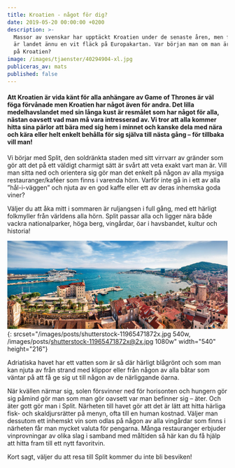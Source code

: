 ```yaml
---
title: Kroatien - något för dig?
date: 2019-05-20 00:00:00 +0200
description: >-
  Massor av svenskar har upptäckt Kroatien under de senaste åren, men för många
  är landet ännu en vit fläck på Europakartan. Var början man om man är nyfiken
  på Kroatien?
image: /images/tjaenster/40294904-xl.jpg
publiceras_av: mats
published: false
---
```


#### Att Kroatien &auml;r vida k&auml;nt f&ouml;r alla anh&auml;ngare av Game of Thrones &auml;r v&auml;l f&ouml;ga f&ouml;rv&aring;nade men Kroatien har n&aring;got &auml;ven f&ouml;r andra. Det lilla medelhavslandet med sin l&aring;nga kust &auml;r resm&aring;let som har n&aring;got f&ouml;r alla, n&auml;stan oavsett vad man m&aring; vara intresserad av. Vi tror att alla kommer hitta sina p&auml;rlor att b&auml;ra med sig hem i minnet och kanske dela med n&auml;ra och k&auml;ra eller helt enkelt beh&aring;lla f&ouml;r sig sj&auml;lva till n&auml;sta g&aring;ng – f&ouml;r tillbaka vill man\!

Vi b&ouml;rjar med Split, den soldr&auml;nkta staden med sitt virrvarr av gr&auml;nder som g&ouml;r att det p&aring; ett v&auml;ldigt charmigt s&auml;tt &auml;r sv&aring;rt att veta exakt vart man &auml;r. Vill man sitta ned och orientera sig g&ouml;r man det enkelt p&aring; n&aring;gon av alla mysiga restauranger/kaf&eacute;er som finns i varenda h&ouml;rn. Varf&ouml;r inte g&aring; in i ett av alla ”h&aring;l-i-v&auml;ggen” och njuta av en god kaffe eller ett av deras inhemska goda viner?

V&auml;ljer du att &aring;ka mitt i sommaren &auml;r ruljangsen i full g&aring;ng, med ett h&auml;rligt folkmyller fr&aring;n v&auml;rldens alla h&ouml;rn. Split passar alla och ligger n&auml;ra b&aring;de vackra nationalparker, h&ouml;ga berg, ving&aring;rdar, &ouml;ar i havsbandet, kultur och historia\!

![](/images/posts/shutterstock-11965471872x.jpg){: srcset="/images/posts/shutterstock-11965471872x.jpg 540w, /images/posts/shutterstock-11965471872x@2x.jpg 1080w" width="540" height="216"}

Adriatiska havet har ett vatten som &auml;r s&aring; d&auml;r h&auml;rligt bl&aring;gr&ouml;nt och som man kan njuta av fr&aring;n strand med klippor eller fr&aring;n n&aring;gon av alla b&aring;tar som v&auml;ntar p&aring; att f&aring; ge sig ut till n&aring;gon av de n&auml;rliggande &ouml;arna.

N&auml;r kv&auml;llen n&auml;rmar sig, solen f&ouml;rsvinner ned f&ouml;r horisonten och hungern g&ouml;r sig p&aring;mind g&ouml;r man som man g&ouml;r oavsett var man befinner sig – &auml;ter. Och &auml;ter gott g&ouml;r man i Split. N&auml;rheten till havet g&ouml;r att det &auml;r l&auml;tt att hitta h&auml;rliga fisk- och skaldjursr&auml;tter p&aring; menyn, ofta till en human kostnad. V&auml;ljer man dessutom ett inhemskt vin som odlas p&aring; n&aring;gon av alla ving&aring;rdar som finns i n&auml;rheten f&aring;r man mycket valuta f&ouml;r pengarna. M&aring;nga restauranger erbjuder vinprovningar av olika slag i samband med m&aring;ltiden s&aring; h&auml;r kan du f&aring; hj&auml;lp att hitta fram till ett nytt favoritvin.

Kort sagt, v&auml;ljer du att resa till Split kommer du inte bli besviken\!